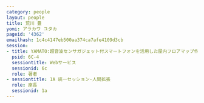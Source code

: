 ```yaml
---
category: people
layout: people
title: 荒川 豊
yomi: アラカワ ユタカ
pageid: '4362'
emailhash: 1c4c4147eb500aa374ca7afe4109d3cb
session:
- title: YAMATO:超音波センサガジェット付スマートフォンを活用した屋内フロアマップ作成支援システムの実装と評価
  psid: 6C-4
  sessiontitle: Webサービス
  sessionid: 6c
  role: 著者
- sessiontitle: 1A 統一セッション-人間拡張
  role: 座長
  sessionid: 1a
---
```

